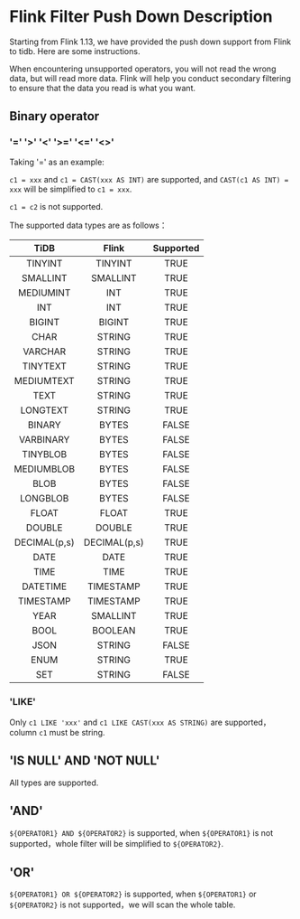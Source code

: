 # Flink Filter Push Down Description

Starting from Flink 1.13, we have provided the push down support from Flink to tidb. Here are some instructions.

When encountering unsupported operators, you will not read the wrong data, but will read more data. Flink will help you conduct secondary filtering to ensure that the data you read is what you want.

## Binary operator

###  '=' '>' '<' '>=' '<=' '<>'

Taking '=' as an example: 

`c1 = xxx` and `c1 = CAST(xxx AS INT)` are supported, and `CAST(c1 AS INT) = xxx` will be simplified to `c1 = xxx`.

`c1 = c2` is not supported.

The supported data types are as follows：

|     TiDB     |    Flink     | Supported |
|:------------:|:------------:|:---------:|
|   TINYINT    |   TINYINT    |   TRUE    |
|   SMALLINT   |   SMALLINT   |   TRUE    |
|  MEDIUMINT   |     INT      |   TRUE    |
|     INT      |     INT      |   TRUE    |
|    BIGINT    |    BIGINT    |   TRUE    |
|     CHAR     |    STRING    |   TRUE    |
|   VARCHAR    |    STRING    |   TRUE    |
|   TINYTEXT   |    STRING    |   TRUE    |
|  MEDIUMTEXT  |    STRING    |   TRUE    |
|     TEXT     |    STRING    |   TRUE    |
|   LONGTEXT   |    STRING    |   TRUE    |
|    BINARY    |    BYTES     |   FALSE   |
|  VARBINARY   |    BYTES     |   FALSE   |
|   TINYBLOB   |    BYTES     |   FALSE   |
|  MEDIUMBLOB  |    BYTES     |   FALSE   |
|     BLOB     |    BYTES     |   FALSE   |
|   LONGBLOB   |    BYTES     |   FALSE   |
|    FLOAT     |    FLOAT     |   TRUE    |
|    DOUBLE    |    DOUBLE    |   TRUE    |
| DECIMAL(p,s) | DECIMAL(p,s) |   TRUE    |
|     DATE     |     DATE     |   TRUE    |
|     TIME     |     TIME     |   TRUE    |
|   DATETIME   |  TIMESTAMP   |   TRUE    |
|  TIMESTAMP   |  TIMESTAMP   |   TRUE    |
|     YEAR     |   SMALLINT   |   TRUE    |
|     BOOL     |   BOOLEAN    |   TRUE    |
|     JSON     |    STRING    |   FALSE   |
|     ENUM     |    STRING    |   TRUE    |
|     SET      |    STRING    |   FALSE   |

### 'LIKE'

Only `c1 LIKE 'xxx'` and `c1 LIKE CAST(xxx AS STRING)` are supported，column `c1` must be string.

## 'IS NULL' AND 'NOT NULL'

All types are supported.

## 'AND'

`${OPERATOR1} AND ${OPERATOR2}` is supported, when `${OPERATOR1}` is not supported，whole filter will be simplified to `${OPERATOR2}`.

## 'OR'

`${OPERATOR1} OR ${OPERATOR2}`  is supported, when `${OPERATOR1}` or `${OPERATOR2}` is not supported，we will scan the whole table.



